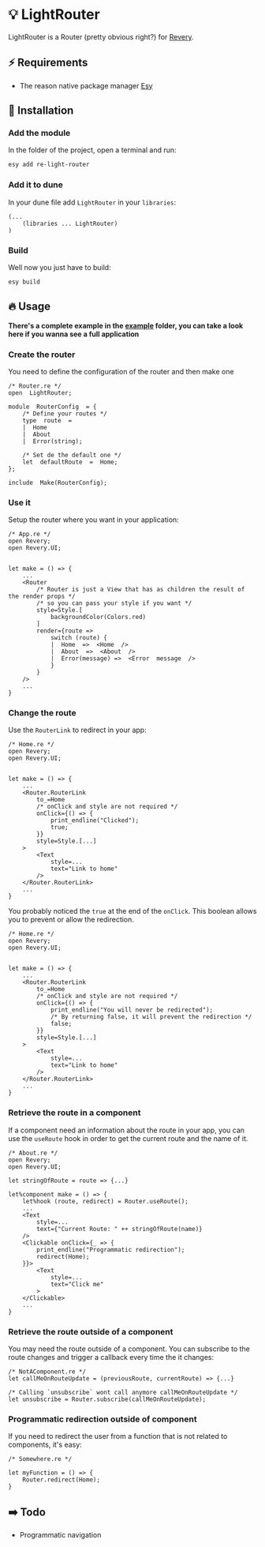 # :bulb: LightRouter

LightRouter is a Router (pretty obvious right?) for [Revery](https://github.com/revery-ui/revery).

## :zap: Requirements

-   The reason native package manager [Esy](https://esy.sh/)

## :wrench: Installation

### Add the module

In the folder of the project, open a terminal and run:

```bash
esy add re-light-router
```

### Add it to dune

In your dune file add `LightRouter` in your `libraries`:

```
(...
	(libraries ... LightRouter)
)
```

### Build

Well now you just have to build:

```bash
esy build
```

## :fire: Usage

**There's a complete example in the [example](/example) folder, you can take a look here if you wanna see a full application**

### Create the router

You need to define the configuration of the router and then make one

```reason
/* Router.re */
open  LightRouter;

module  RouterConfig  = {
	/* Define your routes */
	type  route  =
	|  Home
	|  About
	|  Error(string);

	/* Set de the default one */
	let  defaultRoute  =  Home;
};

include  Make(RouterConfig);
```

### Use it

Setup the router where you want in your application:

```reason
/* App.re */
open Revery;
open Revery.UI;


let make = () => {
	...
	<Router
		/* Router is just a View that has as children the result of the render props */
		/* so you can pass your style if you want */
		style=Style.[
			backgroundColor(Colors.red)
		]
		render={route =>
			switch (route) {
			|  Home  =>  <Home  />
			|  About  =>  <About  />
			|  Error(message) =>  <Error  message  />
			}
		}
	/>
	...
}
```

### Change the route

Use the `RouterLink` to redirect in your app:

```reason
/* Home.re */
open Revery;
open Revery.UI;


let make = () => {
	...
	<Router.RouterLink
		to_=Home
		/* onClick and style are not required */
		onClick={() => {
			print_endline("Clicked");
			true;
		}}
		style=Style.[...]
	>
		<Text
			style=...
			text="Link to home"
		/>
	</Router.RouterLink>
	...
}
```

You probably noticed the `true` at the end of the `onClick`. This boolean allows you to prevent or allow the redirection.

```reason
/* Home.re */
open Revery;
open Revery.UI;


let make = () => {
	...
	<Router.RouterLink
		to_=Home
		/* onClick and style are not required */
		onClick={() => {
			print_endline("You will never be redirected");
			/* By returning false, it will prevent the redirection */
			false;
		}}
		style=Style.[...]
	>
		<Text
			style=...
			text="Link to home"
		/>
	</Router.RouterLink>
	...
}
```

### Retrieve the route in a component

If a component need an information about the route in your app, you can use the `useRoute` hook in order to get the current route and the name of it.

```reason
/* About.re */
open Revery;
open Revery.UI;

let stringOfRoute = route => {...}

let%component make = () => {
	let%hook (route, redirect) = Router.useRoute();
	...
	<Text
		style=...
		text={"Current Route: " ++ stringOfRoute(name)}
	/>
	<Clickable onClick={_ => {
		print_endline("Programmatic redirection");
		redirect(Home);
	}}>
		<Text
			style=...
			text="Click me"
		>
	</Clickable>
	...
}
```

### Retrieve the route outside of a component

You may need the route outside of a component. You can subscribe to the route changes and trigger a callback every time the it changes:

```reason
/* NotAComponent.re */
let callMeOnRouteUpdate = (previousRoute, currentRoute) => {...}

/* Calling `unsubscribe` wont call anymore callMeOnRouteUpdate */
let unsubscribe = Router.subscribe(callMeOnRouteUpdate);
```

### Programmatic redirection outside of component

If you need to redirect the user from a function that is not related to components, it's easy:

```reason
/* Somewhere.re */

let myFunction = () => {
	Router.redirect(Home);
}
```

## :arrow_right: Todo

- Programmatic navigation
